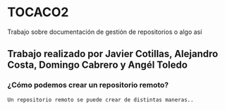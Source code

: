# TOCACO2
Trabajo sobre documentación de gestión de repositorios o algo así

## Trabajo realizado por Javier Cotillas, Alejandro Costa, Domingo Cabrero y Angél Toledo

### ¿Cómo podemos crear un repositorio remoto?
    Un repositorio remoto se puede crear de distintas maneras..
